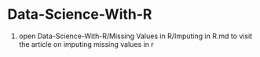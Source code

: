 # Data-Science-With-R
1. open Data-Science-With-R/Missing Values in R/Imputing in R.md to visit the article on imputing  missing values in r
